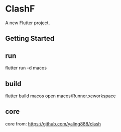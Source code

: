 # ClashF

A new Flutter project.

## Getting Started

## run
flutter run -d macos

## build
flutter build macos
open macos/Runner.xcworkspace

## core
core from: https://github.com/yaling888/clash
